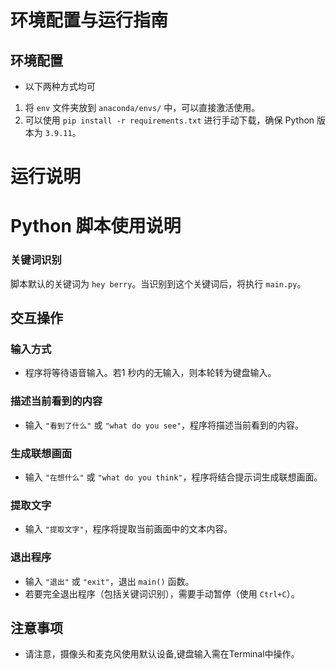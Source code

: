 # 环境配置与运行指南

## 环境配置
- 以下两种方式均可
1. 将 `env` 文件夹放到 `anaconda/envs/` 中，可以直接激活使用。
2. 可以使用 `pip install -r requirements.txt` 进行手动下载，确保 Python 版本为 `3.9.11`。

# 运行说明

# Python 脚本使用说明

### 关键词识别
脚本默认的关键词为 `hey berry`。当识别到这个关键词后，将执行 `main.py`。

## 交互操作

### 输入方式
- 程序将等待语音输入。若1 秒内的无输入，则本轮转为键盘输入。

### 描述当前看到的内容
- 输入 `"看到了什么"` 或 `"what do you see"`，程序将描述当前看到的内容。

### 生成联想画面
- 输入 `"在想什么"` 或 `"what do you think"`，程序将结合提示词生成联想画面。

### 提取文字
- 输入 `"提取文字"`，程序将提取当前画面中的文本内容。

### 退出程序
- 输入 `"退出"` 或 `"exit"`，退出 `main()` 函数。
- 若要完全退出程序（包括关键词识别），需要手动暂停（使用 `Ctrl+C`）。

## 注意事项
- 请注意，摄像头和麦克风使用默认设备,键盘输入需在Terminal中操作。

